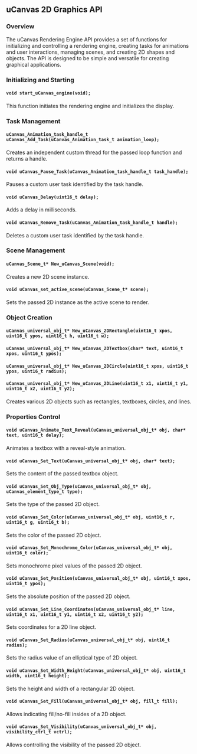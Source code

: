 ## uCanvas 2D Graphics API

### Overview

The uCanvas Rendering Engine API provides a set of functions for initializing and controlling a rendering engine, creating tasks for animations and user interactions, managing scenes, and creating 2D shapes and objects. The API is designed to be simple and versatile for creating graphical applications.

### Initializing and Starting

#### `void start_uCanvas_engine(void);`

This function initiates the rendering engine and initializes the display.

### Task Management

#### `uCanvas_Animation_task_handle_t uCanvas_Add_Task(uCanvas_Animation_task_t animation_loop);`

Creates an independent custom thread for the passed loop function and returns a handle.

#### `void uCanvas_Pause_Task(uCanvas_Animation_task_handle_t task_handle);`

Pauses a custom user task identified by the task handle.

#### `void uCanvas_Delay(uint16_t delay);`

Adds a delay in milliseconds.

#### `void uCanvas_Remove_Task(uCanvas_Animation_task_handle_t handle);`

Deletes a custom user task identified by the task handle.

### Scene Management

#### `uCanvas_Scene_t* New_uCanvas_Scene(void);`

Creates a new 2D scene instance.

#### `void uCanvas_set_active_scene(uCanvas_Scene_t* scene);`

Sets the passed 2D instance as the active scene to render.

### Object Creation

#### `uCanvas_universal_obj_t* New_uCanvas_2DRectangle(uint16_t xpos, uint16_t ypos, uint16_t h, uint16_t w);`

#### `uCanvas_universal_obj_t* New_uCanvas_2DTextbox(char* text, uint16_t xpos, uint16_t ypos);`

#### `uCanvas_universal_obj_t* New_uCanvas_2DCircle(uint16_t xpos, uint16_t ypos, uint16_t radius);`

#### `uCanvas_universal_obj_t* New_uCanvas_2DLine(uint16_t x1, uint16_t y1, uint16_t x2, uint16_t y2);`

Creates various 2D objects such as rectangles, textboxes, circles, and lines.

### Properties Control

#### `void uCanvas_Animate_Text_Reveal(uCanvas_universal_obj_t* obj, char* text, uint16_t delay);`

Animates a textbox with a reveal-style animation.

#### `void uCanvas_Set_Text(uCanvas_universal_obj_t* obj, char* text);`

Sets the content of the passed textbox object.

#### `void uCanvas_Set_Obj_Type(uCanvas_universal_obj_t* obj, uCanvas_element_type_t type);`

Sets the type of the passed 2D object.

#### `void uCanvas_Set_Color(uCanvas_universal_obj_t* obj, uint16_t r, uint16_t g, uint16_t b);`

Sets the color of the passed 2D object.

#### `void uCanvas_Set_Monochrome_Color(uCanvas_universal_obj_t* obj, uint16_t color);`

Sets monochrome pixel values of the passed 2D object.

#### `void uCanvas_Set_Position(uCanvas_universal_obj_t* obj, uint16_t xpos, uint16_t ypos);`

Sets the absolute position of the passed 2D object.

#### `void uCanvas_Set_Line_Coordinates(uCanvas_universal_obj_t* line, uint16_t x1, uint16_t y1, uint16_t x2, uint16_t y2);`

Sets coordinates for a 2D line object.

#### `void uCanvas_Set_Radius(uCanvas_universal_obj_t* obj, uint16_t radius);`

Sets the radius value of an elliptical type of 2D object.

#### `void uCanvas_Set_Width_Height(uCanvas_universal_obj_t* obj, uint16_t width, uint16_t height);`

Sets the height and width of a rectangular 2D object.

#### `void uCanvas_Set_Fill(uCanvas_universal_obj_t* obj, fill_t fill);`

Allows indicating fill/no-fill insides of a 2D object.

#### `void uCanvas_Set_Visibility(uCanvas_universal_obj_t* obj, visibility_ctrl_t vctrl);`

Allows controlling the visibility of the passed 2D object.
